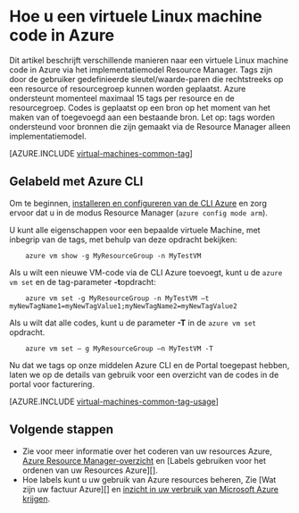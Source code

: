 <properties
   pageTitle="Hoe u een virtuele Linux machine code | Microsoft Azure"
   description="Meer informatie over het coderen van een Linux virtuele machine gemaakt in het implementatiemodel Resource Manager met Azure."
   services="virtual-machines-linux"
   documentationCenter=""
   authors="mmccrory"
   manager="timlt"
   editor="tysonn"
   tags="azure-resource-manager"/>

<tags
   ms.service="virtual-machines-linux"
   ms.devlang="na"
   ms.topic="article"
   ms.tgt_pltfrm="vm-linux"
   ms.workload="infrastructure-services"
   ms.date="07/05/2016"
   ms.author="memccror"/>

# <a name="how-to-tag-a-linux-virtual-machine-in-azure"></a>Hoe u een virtuele Linux machine code in Azure

Dit artikel beschrijft verschillende manieren naar een virtuele Linux machine code in Azure via het implementatiemodel Resource Manager. Tags zijn door de gebruiker gedefinieerde sleutel/waarde-paren die rechtstreeks op een resource of resourcegroep kunnen worden geplaatst. Azure ondersteunt momenteel maximaal 15 tags per resource en de resourcegroep. Codes is geplaatst op een bron op het moment van het maken van of toegevoegd aan een bestaande bron. Let op: tags worden ondersteund voor bronnen die zijn gemaakt via de Resource Manager alleen implementatiemodel.

[AZURE.INCLUDE [virtual-machines-common-tag](../../includes/virtual-machines-common-tag.md)]

## <a name="tagging-with-azure-cli"></a>Gelabeld met Azure CLI

Om te beginnen, [installeren en configureren van de CLI Azure](../xplat-cli-azure-resource-manager.md) en zorg ervoor dat u in de modus Resource Manager (`azure config mode arm`).

U kunt alle eigenschappen voor een bepaalde virtuele Machine, met inbegrip van de tags, met behulp van deze opdracht bekijken:

        azure vm show -g MyResourceGroup -n MyTestVM

Als u wilt een nieuwe VM-code via de CLI Azure toevoegt, kunt u de `azure vm set` en de tag-parameter **-t**opdracht:

        azure vm set -g MyResourceGroup -n MyTestVM –t myNewTagName1=myNewTagValue1;myNewTagName2=myNewTagValue2

Als u wilt dat alle codes, kunt u de parameter **-T** in de `azure vm set` opdracht.

        azure vm set – g MyResourceGroup –n MyTestVM -T


Nu dat we tags op onze middelen Azure CLI en de Portal toegepast hebben, laten we op de details van gebruik voor een overzicht van de codes in de portal voor facturering.

[AZURE.INCLUDE [virtual-machines-common-tag-usage](../../includes/virtual-machines-common-tag-usage.md)]

## <a name="next-steps"></a>Volgende stappen

* Zie voor meer informatie over het coderen van uw resources Azure, [Azure Resource Manager-overzicht][] en [Labels gebruiken voor het ordenen van uw Resources Azure][].
* Hoe labels kunt u uw gebruik van Azure resources beheren, Zie [Wat zijn uw factuur Azure][] en [inzicht in uw verbruik van Microsoft Azure krijgen][].





[Azure CLI environment]: ./xplat-cli-azure-resource-manager.md
[Azure Resource Manager-overzicht]: ../azure-resource-manager/resource-group-overview.md
[Met behulp van labels voor het ordenen van uw Resources Azure]: ../resource-group-using-tags.md
[Wat is uw Azure-rekening?]: ../billing/billing-understand-your-bill.md
[Inzicht in uw verbruik van Microsoft Azure krijgen]: ../billing-usage-rate-card-overview.md
